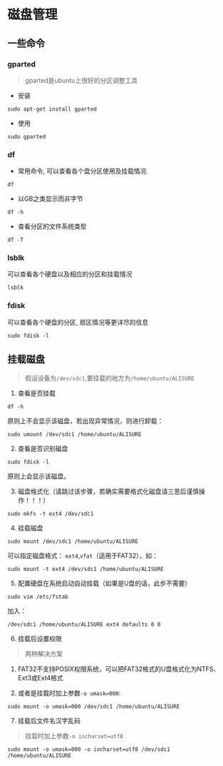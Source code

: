 # 磁盘管理


## 一些命令

### gparted

> gparted是ubuntu上很好的分区调整工具

* 安装
```
sudo apt-get install gparted
```

* 使用
```
sudo gparted
```


### df

* 常用命令, 可以查看各个盘分区使用及挂载情况. 
```
df
```

* 以GB之类显示而非字节
```
df -h
```

* 查看分区的文件系统类型
```
df -T
```

### lsblk

可以查看各个硬盘以及相应的分区和挂载情况
```
lsblk
```

### fdisk
可以查看各个硬盘的分区, 扇区情况等更详尽的信息
```
sudo fdisk -l
```


## 挂载磁盘

> 假设设备为`/dev/sdc1`,要挂载的地方为`/home/ubuntu/ALISURE`

1. 查看是否挂载

```
df -h
```

原则上不会显示该磁盘，若出现异常情况，则进行卸载：
```
sudo umount /dev/sdc1 /home/ubuntu/ALISURE
```

2. 查看是否识别磁盘

```
sudo fdisk -l
```

原则上会显示该磁盘。

3. 磁盘格式化（请跳过该步骤，若确实需要格式化磁盘请三思后谨慎操作！！！）

```
sudo mkfs -t ext4 /dev/sdc1
```

4. 挂载磁盘

```
sudo mount /dev/sdc1 /home/ubuntu/ALISURE
```

可以指定磁盘格式： `ext4`,`vfat`（适用于FAT32），如：
```
sudo mount -t ext4 /dev/sdc1 /home/ubuntu/ALISURE
```

5. 配置硬盘在系统启动自动挂载（如果是U盘的话，此步不需要）

```
sudo vim /etc/fstab
```
加入：
```
/dev/sdc1 /home/ubuntu/ALISURE ext4 defaults 0 0
```

6. 挂载后设置权限

> 两种解决方案

1. FAT32不支持POSIX权限系统，可以把FAT32格式的U盘格式化为NTFS、Ext3或Ext4格式

2. 或者是挂载时加上参数`-o umask=000`: 
```
sudo mount -o umask=000 /dev/sdc1 /home/ubuntu/ALISURE
```

7. 挂载后文件名汉字乱码

> 挂载时加上参数`-o iocharset=utf8`
```
sudo mount -o umask=000 -o iocharset=utf8 /dev/sdc1 /home/ubuntu/ALISURE
```

